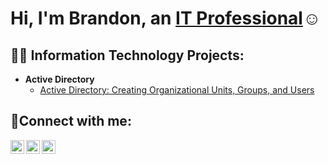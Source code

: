 <h1>Hi, I'm Brandon, an <a href="https://www.linkedin.com/in/brandon-williams-7bb069324">IT Professional</a>☺</h1>

<h2>👨‍💻 Information Technology Projects:</h2>

- <b>Active Directory</b>
  - [Active Directory: Creating Organizational Units, Groups, and Users](https://github.com/BaseHands/osticket-prereqs)
 
<h2>🤳Connect with me:</h2>

[<img align="left" alt="Josh | LinkedIn" width="22px" src="https://cdn.jsdelivr.net/npm/simple-icons@v3/icons/linkedin.svg" />][linkedin]
[<img align="left" alt="Josh | Twitter" width="22px" src="https://cdn.jsdelivr.net/npm/simple-icons@v3/icons/twitter.svg" />][twitter]
[<img align="left" alt="Josh | Instagram" width="22px" src="https://cdn.jsdelivr.net/npm/simple-icons@v3/icons/instagram.svg" />][instagram]

[twitter]: https://twitter.com/
[instagram]: https://www.instagram.com/
[linkedin]: https://www.linkedin.com/in/brandon-williams-7bb069324

